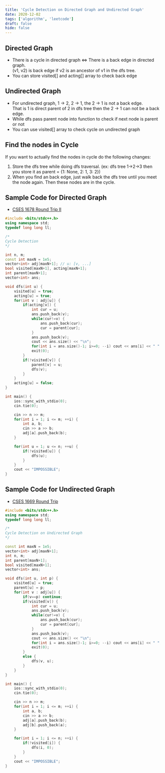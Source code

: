 ```yaml
---
title: 'Cycle Detection on Directed Graph and Undirected Graph'
date: 2020-12-02
tags: ['algorithm', 'leetcode']
draft: false
hide: false
---
```


## Directed Graph
* There is a cycle in directed graph <=> There is a back edge in directed graph.  
(v1, v2) is back edge if v2 is an ancestor of v1 in the dfs tree.  
* You can store visited[] and acting[] array to check back edge

## Undirected Graph
* For undirected graph, 1 -> 2, 2 -> 1, the 2 -> 1 is not a back edge.  
That is 1 is direct parent of 2 in dfs tree then the 2 -> 1 can not be a back edge.  
* While dfs pass parent node into function to check if next node is parent or not
* You can use visited[] array to check cycle on undirected graph

## Find the nodes in Cycle
If you want to actually find the nodes in cycle do the following changes:  
1. Store the dfs tree while doing dfs traversal. (ex: dfs tree 1->2->3 then you store it as parent = {1: None, 2: 1, 3: 2})
2. When you find an back edge, just walk back the dfs tree until you meet the node again. Then these nodes are in the cycle.

## Sample Code for Directed Graph
* [CSES 1678 Round Trip II](https://cses.fi/problemset/task/1678/)
``` cpp
#include <bits/stdc++.h>
using namespace std;
typedef long long ll;

/*
Cycle Detection
*/

int n, m;
const int maxN = 1e5;
vector<int> adj[maxN+1]; // u: [v, ...]
bool visited[maxN+1], acting[maxN+1];
int parent[maxN+1];
vector<int> ans;

void dfs(int u) {
    visited[u] = true;
    acting[u] = true;
    for(int v : adj[u]) {
        if(acting[v]) {
            int cur = u;
            ans.push_back(v);
            while(cur!=v) {
                ans.push_back(cur);
                cur = parent[cur];
            }
            ans.push_back(v);
            cout << ans.size() << "\n";
            for(int i = ans.size()-1; i>=0; --i) cout << ans[i] << " ";
            exit(0);
        } 
        if(!visited[v]) {
            parent[v] = u;
            dfs(v);
        }
    }
    acting[u] = false;
}

int main() {
    ios::sync_with_stdio(0); 
    cin.tie(0);

    cin >> n >> m;
    for(int i = 1; i <= m; ++i) {
        int a, b;
        cin >> a >> b;
        adj[a].push_back(b);
    }

    for(int u = 1; u <= n; ++u) {
        if(!visited[u]) {
            dfs(u);
        }
    }
    cout << "IMPOSSIBLE";
}
```

## Sample Code for Undirected Graph
* [CSES 1669 Round Trip](https://cses.fi/problemset/task/1669/)
``` cpp
#include <bits/stdc++.h>
using namespace std;
typedef long long ll;

/*
Cycle Detection on Undirected Graph
*/

const int maxN = 1e5;
vector<int> adj[maxN+1];
int n, m;
int parent[maxN+1];
bool visited[maxN+1];
vector<int> ans;

void dfs(int u, int p) {
    visited[u] = true;
    parent[u] = p;
    for(int v : adj[u]) {
        if(v==p) continue;
        if(visited[v]) {
            int cur = u;
            ans.push_back(v);
            while(cur!=v) {
                ans.push_back(cur);
                cur = parent[cur];
            }
            ans.push_back(v);
            cout << ans.size() << "\n";
            for(int i = ans.size()-1; i>=0; --i) cout << ans[i] << " ";
            exit(0);
        } 
        else {
            dfs(v, u);
        }
    }
}

int main() {
    ios::sync_with_stdio(0); 
    cin.tie(0);

    cin >> n >> m;
    for(int i = 1; i <= m; ++i) {
        int a, b;
        cin >> a >> b;
        adj[a].push_back(b);
        adj[b].push_back(a);
    }

    for(int i = 1; i <= n; ++i) {
        if(!visited[i]) {
            dfs(i, 0);
        }
    }
    cout << "IMPOSSIBLE";
}
```